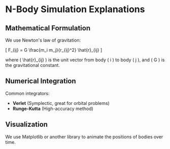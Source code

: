 # N-Body Simulation Explanations

## Mathematical Formulation

We use Newton's law of gravitation:

\[
F_{ij} = G \frac{m_i m_j}{r_{ij}^2} \hat{r}_{ij}
\]

where \( \hat{r}_{ij} \) is the unit vector from body \( i \) to body \( j \), and \( G \) is the gravitational constant.

## Numerical Integration

Common integrators:
- **Verlet** (Symplectic, great for orbital problems)
- **Runge-Kutta** (High-accuracy method)

## Visualization

We use Matplotlib or another library to animate the positions of bodies over time.
